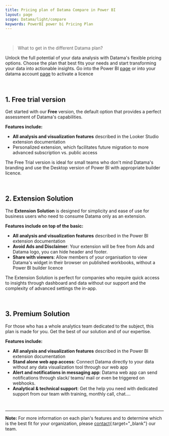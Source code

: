 ```yaml
---
title: Pricing plan of Datama Compare in Power BI
layout: page
scope: Datama/light/compare
keywords: PowerBI power bi Pricing Plan
---
```


<br/>

> What to get in the different Datama plan?


Unlock the full potential of your data analysis with Datama's flexible pricing options. Choose the plan that best fits your needs and start transforming your data into actionable insights. Go into the Power BI [page](https://appsource.microsoft.com/en-us/product/power-bi-visuals/Datama1591255760056.Datama-compare?tab=overview) or into your datama account [page](https://app.datama.io/a/dashboard/subscribe) to activate a licence

<br/>

## 1. Free trial version

Get started with our **Free** version, the default option that provides a perfect assessment of Datama's capabilities.

**Features include:**
- **All analysis and visualization features** described in the Looker Studio extension documentation
- Personalized extension, which facilitates future migration to more advanced subscription vs. public access

The Free Trial version is ideal for small teams who don't mind Datama's branding and use the Desktop version of Power BI with appropriate builder licence.

<br>

## 2. Extension Solution

The **Extension Solution** is designed for simplicity and ease of use for business users who need to consume Datama only as an extension.

**Features include on top of the basic:**
- **All analysis and visualization features** described in the Power BI extension documentation
- **Avoid Ads and Disclaimer**: Your extension will be free from Ads and Datama logo, you can hide header and footer.
- **Share with viewers**: Allow members of your organisation to view Datama's widget in their browser on published workbooks, without a Power BI builder licence

The Extension Solution is perfect for companies who require quick access to insights through dashboard and data without our support and the complexity of advanced settings the in-app.

<br/>

## 3. Premium Solution

For those who has a whole analytics team dedicated to the subject, this plan is made for you. Get the best of our solution and of our expertise.

**Features include:**
- **All analysis and visualization features** described in the Power BI extension documentation
- **Stand alone web app access**: Connect Datama directly to your data without any data visualization tool through our web app
- **Alert and notifications in messaging app**: Datama web app can send notifications through slack/ teams/ mail or even be triggered on webhooks. 
- **Analytical & technical support**: Get the help you need with dedicated support from our team with training, monthly call, chat....

<br/>

---

**Note:** For more information on each plan's features and to determine which is the best fit for your organization, please [contact](https://Datama.io/lets-talk/){:target="_blank"} our team.
